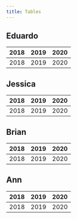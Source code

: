 ```yaml
---
title: Tables
---
```


## Eduardo
| 2018 | 2019 | 2020 |
|---|---|---|
| 2018 | 2019 | 2020 |

## Jessica
| 2018 | 2019 | 2020 |
|---|---|---|
| 2018 | 2019 | 2020 |

## Brian
| 2018 | 2019 | 2020 |
|---|---|---|
| 2018 | 2019 | 2020 |

## Ann
| 2018 | 2019 | 2020 |
|---|---|---|
| 2018 | 2019 | 2020 |


